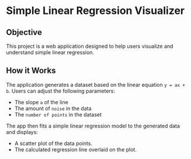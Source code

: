 # Simple Linear Regression Visualizer

## Objective
This project is a web application designed to help users visualize and understand simple linear regression.

## How it Works
The application generates a dataset based on the linear equation `y = ax + b`. Users can adjust the following parameters:
- The slope `a` of the line
- The amount of `noise` in the data
- The `number of points` in the dataset

The app then fits a simple linear regression model to the generated data and displays:
- A scatter plot of the data points.
- The calculated regression line overlaid on the plot.
